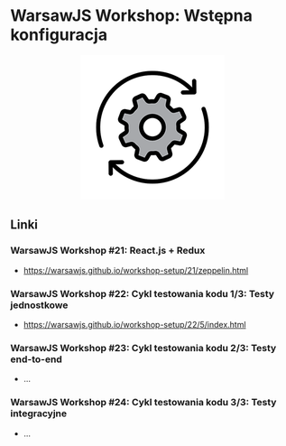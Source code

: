 # WarsawJS Workshop: Wstępna konfiguracja

<p align="center">
    <img src="assets/logo.png" alt="Settings"/>
</p>

## Linki

### WarsawJS Workshop #21: React.js + Redux

* <https://warsawjs.github.io/workshop-setup/21/zeppelin.html>

### WarsawJS Workshop #22: Cykl testowania kodu 1/3: Testy jednostkowe

* <https://warsawjs.github.io/workshop-setup/22/5/index.html>

### WarsawJS Workshop #23: Cykl testowania kodu 2/3: Testy end-to-end

* ...

### WarsawJS Workshop #24: Cykl testowania kodu 3/3: Testy integracyjne

* ...
